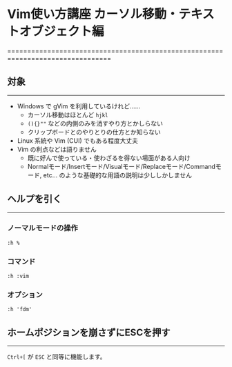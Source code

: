 # Vim使い方講座 カーソル移動・テキストオブジェクト編
================================================================================

## 対象
--------------------------------------------------------------------------------

* Windows で gVim を利用しているけれど……
    + カーソル移動はほとんど `hjkl`
    + `(){}""` などの内側のみを消すやり方とかしらない
    + クリップボードとのやりとりの仕方とか知らない
* Linux 系統や Vim (CUI) でもある程度大丈夫
* Vim の利点などは語りません
    + 既に好んで使っている・使わざるを得ない場面がある人向け
    + Normalモード/Insertモード/Visualモード/Replaceモード/Commandモード, etc... のような基礎的な用語の説明は少ししかしません


## ヘルプを引く
--------------------------------------------------------------------------------

### ノーマルモードの操作

    :h %

### コマンド

    :h :vim

### オプション

    :h 'fdm'


## ホームポジションを崩さずにESCを押す
--------------------------------------------------------------------------------

`Ctrl+[` が `ESC` と同等に機能します。

<!-- vim: set ft=markdown et sw=4 :-->
